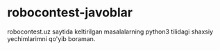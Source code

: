 # robocontest-javoblar
robocontest.uz saytida keltirilgan masalalarning python3 tilidagi shaxsiy yechimlarimni qo'yib boraman.
